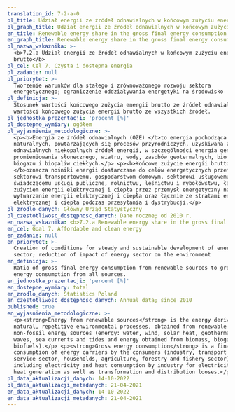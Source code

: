 ```yaml
---
translation_id: 7-2-a-0
pl_title: Udział energii ze źródeł odnawialnych w końcowym zużyciu energii brutto
pl_graph_title: Udział energii ze źródeł odnawialnych w końcowym zużyciu energii brutto
en_title: Renewable energy share in the gross final energy consumption
en_graph_title: Renewable energy share in the gross final energy consumption
pl_nazwa_wskaznika: >-
  <b>7.2.a Udział energii ze źródeł odnawialnych w końcowym zużyciu energii
  brutto</b>
pl_cel: Cel 7. Czysta i dostępna energia
pl_zadanie: null
pl_priorytet: >-
  Tworzenie warunków dla stałego i zrównoważonego rozwoju sektora
  energetycznego; ograniczenie oddziaływania energetyki na środowisko
pl_definicja: >-
  Stosunek wartości końcowego zużycia energii brutto ze źródeł odnawialnych do
  wartości końcowego zużycia energii brutto ze wszystkich źródeł.
pl_jednostka_prezentacji: 'procent [%]'
pl_dostepne_wymiary: ogółem
pl_wyjasnienia_metodologiczne: >-
  <p><b>Energia ze źródeł odnawialnych (OZE) </b>to energia pochodząca z
  naturalnych, powtarzających się procesów przyrodniczych, uzyskiwana z
  odnawialnych niekopalnych źródeł energii, w szczególności energia generowana z
  promieniowania słonecznego, wiatru, wody, zasobów geotermalnych, biomasy,
  biogazu i biopaliw ciekłych.</p> <p><b>Końcowe zużycie energii brutto
  </b>oznacza nośniki energii dostarczane do celów energetycznych przemysłowi,
  sektorowi transportowemu, gospodarstwom domowym, sektorowi usługowemu, w tym
  świadczącemu usługi publiczne, rolnictwu, leśnictwu i rybołówstwu, łącznie ze
  zużyciem energii elektrycznej i ciepła przez przemysł energetyczny na
  wytwarzanie energii elektrycznej i ciepła oraz łącznie ze stratami energii
  elektrycznej i ciepła podczas przesyłania i dystrybucji.</p>
pl_zrodlo_danych: Główny Urząd Statystyczny
pl_czestotliwosc_dostępnosc_danych: Dane roczne; od 2010 r.
en_nazwa_wskaznika: <b>7.2.a Renewable energy share in the gross final energy consumption</b>
en_cel: Goal 7. Affordable and clean energy
en_zadanie: null
en_priorytet: >-
  Creation of conditions for steady and sustainable development of energy
  sector; reduction of impact of energy sector on the environment
en_definicja: >-
  Ratio of gross final energy consumption from renewable sources to gross final
  energy consumption from all sources.
en_jednostka_prezentacji: 'percent [%]'
en_dostepne_wymiary: total
en_zrodlo_danych: Statistics Poland
en_czestotliwosc_dostępnosc_danych: Annual data; since 2010
published: true
en_wyjasnienia_metodologiczne: >-
  <p><strong>Energy from renewable sources</strong> is the energy derived from
  natural, repetitive environmental processes, obtained from renewable
  non-fossil energy sources (energy: water, wind, solar heat, geothermal heat,
  waves, sea currents and tides and energy obtained from biomass, biogas,
  biofuels).</p> <p><strong>Gross energy consumption</strong> is a final
  consumption of energy carriers by the consumers (industry, transport sector,
  service sector, households, agriculture, forestry and fishery sector)
  including electricity and heat consumption by industry for electricity and
  heat generation as well as transformation and distribution looses.</p>
pl_data_aktualizacji_danych: 14-10-2022
pl_data_aktualizacji_metadanych: 21-04-2021
en_data_aktualizacji_danych: 14-10-2022
en_data_aktualizacji_metadanych: 21-04-2021
---
```

